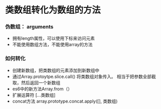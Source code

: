 # 类数组转化为数组的方法

### 伪数组： arguments  

* 拥有length属性，可以使用下标来访问元素
* 不能使用数组方法，不能使用array的方法

### 如何转化

* 创建新数组，把类数组的元素添加到新数组中
* 通过Array.protoytpe.slice.call() 将类数组对象传入。 相当于把参数全部截取，然后返回一个新数组
* es6中的新方法Array.from（）
* 扩展运算符 [...类数组]
* concat方法  array.prototype.concat.apply([], 类数组)
